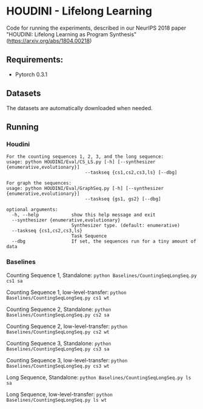 # HOUDINI - Lifelong Learning
Code for running the experiments, described in our NeurIPS 2018 paper "HOUDINI: Lifelong Learning as Program Synthesis" (https://arxiv.org/abs/1804.00218)

## Requirements:

- Pytorch 0.3.1


## Datasets
The datasets are automatically downloaded when needed.

## Running

### Houdini
    For the counting sequences 1, 2, 3, and the long sequence:
    usage: python HOUDINI/Eval/CS_LS.py [-h] [--synthesizer {enumerative,evolutionary}]
                                 --taskseq {cs1,cs2,cs3,ls} [--dbg]
    
    For graph the sequences:
    usage: python HOUDINI/Eval/GraphSeq.py [-h] [--synthesizer {enumerative,evolutionary}]
                                 --taskseq {gs1, gs2} [--dbg]

    optional arguments:
      -h, --help            show this help message and exit
      --synthesizer {enumerative,evolutionary}
                            Synthesizer type. (default: enumerative)
      --taskseq {cs1,cs2,cs3,ls}
                            Task Sequence
      --dbg                 If set, the sequences run for a tiny amount of data



### Baselines

Counting Sequence 1, Standalone: `python Baselines/CountingSeqLongSeq.py cs1 sa`

Counting Sequence 1, low-level-transfer: `python Baselines/CountingSeqLongSeq.py cs1 wt`

Counting Sequence 2, Standalone: `python Baselines/CountingSeqLongSeq.py cs2 sa`

Counting Sequence 2, low-level-transfer: `python Baselines/CountingSeqLongSeq.py cs2 wt`

Counting Sequence 3, Standalone: `python Baselines/CountingSeqLongSeq.py cs3 sa`

Counting Sequence 3, low-level-transfer: `python Baselines/CountingSeqLongSeq.py cs3 wt`


Long Sequence, Standalone: `python Baselines/CountingSeqLongSeq.py ls sa`

Long Sequence, low-level-transfer: `python Baselines/CountingSeqLongSeq.py ls wt`
